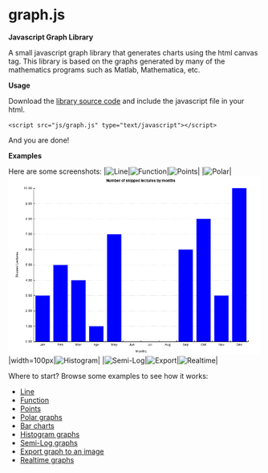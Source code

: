 graph.js
=====

**Javascript Graph Library**

A small javascript graph library that generates charts using the html canvas tag. This library is based on the graphs generated by many of the mathematics programs such as Matlab, Mathematica, etc.

**Usage**

Download the [library source code](https://github.com/dhuertas/graph.js/tarball/master) and include the javascript file in your html.

```
<script src="js/graph.js" type="text/javascript"></script>
```

And you are done!

**Examples**

Here are some screenshots:
|![Line](https://github.com/dhuertas/graph.js/blob/master/htmldocs/img/line.png|width=100px)|![Function](https://github.com/dhuertas/graph.js/blob/master/htmldocs/img/function.png|width=100px)|![Points](https://github.com/dhuertas/graph.js/blob/master/htmldocs/img/points.png|width=100px)|
|![Polar](https://github.com/dhuertas/graph.js/blob/master/htmldocs/img/polar.png|width=100px)|![Bars](https://github.com/dhuertas/graph.js/blob/master/htmldocs/img/bars.png)|width=100px|![Histogram](https://github.com/dhuertas/graph.js/blob/master/htmldocs/img/histogram.png|width=100px)|
|![Semi-Log](https://github.com/dhuertas/graph.js/blob/master/htmldocs/img/semi-log.png|width=100px)|![Export](https://github.com/dhuertas/graph.js/blob/master/htmldocs/img/export.png|width=100px)|![Realtime](https://github.com/dhuertas/graph.js/blob/master/htmldocs/img/realtime.png|width=100px)|

Where to start? Browse some examples to see how it works:
- [Line](https://github.com/dhuertas/graph.js/blob/master/examples/line.html)
- [Function](https://github.com/dhuertas/graph.js/blob/master/examples/function.html)
- [Points](https://github.com/dhuertas/graph.js/blob/master/examples/points.html)
- [Polar graphs](https://github.com/dhuertas/graph.js/blob/master/examples/polar.html)
- [Bar charts](https://github.com/dhuertas/graph.js/blob/master/examples/bars.html)
- [Histogram graphs](https://github.com/dhuertas/graph.js/blob/master/examples/histogram.html)
- [Semi-Log graphs](https://github.com/dhuertas/graph.js/blob/master/examples/response.html)
- [Export graph to an image](https://github.com/dhuertas/graph.js/blob/master/examples/image.html)
- [Realtime graphs](https://github.com/dhuertas/graph.js/blob/master/examples/realtime.html)
